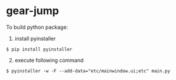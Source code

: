 # gear-jump

To build python package:
1. install pyinstaller  
```
$ pip install pyinstaller
````
2. execute following command  
```
$ pyinstaller -w -F --add-data="etc/mainwindow.ui;etc" main.py
```
